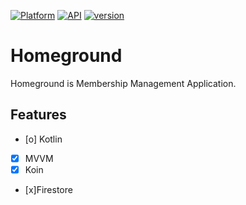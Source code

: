 [![Platform](https://img.shields.io/badge/platform-android-green.svg)](http://developer.android.com/index.html)
[![API](https://img.shields.io/badge/API-21%2B-blue.svg)](https://android-arsenal.com/api?level=21#l21)
[![version](https://img.shields.io/badge/version-1.0.1-red.svg)](https://github.com/RisingPark/Homeground)

# Homeground
Homeground is Membership Management Application. 



## Features

- [o] Kotlin 
- [x] MVVM
- [x] Koin 
- [x]Firestore
